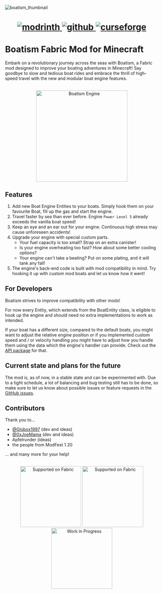 ![boatism_thumbnail](external/promo/boatism_thumb_v1.png)

<div style="text-align: center;">
<h1>
    <a href="https://modrinth.com/mod/boatism">
        <img alt="modrinth" src="https://img.shields.io/badge/-modrinth-gray?style=for-the-badge&labelColor=green&labelWidth=15&logo=appveyor&logoColor=white">
    </a>
    <a href="https://github.com/JR1811/boatism/releases">
        <img alt="github" src="https://img.shields.io/github/v/release/JR1811/boatism?logo=github&style=for-the-badge">
    </a>
    <a href="https://www.curseforge.com/minecraft/mc-mods/boatism">
        <img alt="curseforge" src="https://img.shields.io/badge/-CurseForge-gray?style=for-the-badge&logo=curseforge&labelColor=orange">
    </a>
</h1>
</div>

# Boatism Fabric Mod for Minecraft

Embark on a revolutionary journey across the seas with Boatism,
a Fabric mod designed to improve your boating adventures in Minecraft!
Say goodbye to slow and tedious boat rides and embrace the thrill of high-speed travel
with the new and modular boat engine features.

<div style="text-align: center;">
<br>
<a href="https://github.com/JR1811/boatism"><img
    src="external/promo/base_engine_alt.png"
    alt="Boatism Engine"
    width="300"
></a>
</div>

## Features

1. Add new Boat Engine Entities to your boats. Simply hook them on your favourite Boat, fill up the gas and start the
   engine.
2. Travel faster by sea than ever before. Engine `Power Level 5` already exceeds the vanilla boat speed!
3. Keep an eye and an ear out for your engine. Continuous high stress may cause unforeseen accidents!
4. Upgrade your engine with special custom parts.
    - Your fuel capacity is too small? Strap on an extra canister!
    - Is your engine overheating too fast? How about some better cooling options?
    - Your engine can't take a beating? Put on some plating, and it will tank any fall!
5. The engine's back-end code is built with mod compatibility in mind. Try hooking it up with custom mod boats and let
   us know how it went!

## For Developers

Boatism strives to improve compatibility with other mods!

For now every Entity, which extends from the BoatEntity class, is eligible
to hook up the engine and should need no extra implementations to work as intended.

If your boat has a different size, compared to the default boats, you might want
to adjust the relative engine position or if you implemented custom speed and / or velocity handling you might have to
adjust how you handle them using the data which the engine's handler can provide.
Check out the [API package](https://github.com/JR1811/Boatism/tree/master/src/main/java/net/shirojr/boatism/api)
for that.

## Current state and plans for the future

The mod is, as of now, in a stable state and can be experimented with.
Due to a tight schedule, a lot of balancing and bug testing still has to be done, so make sure to let us know about
possible issues
or feature requests in the [GitHub issues](https://github.com/JR1811/Boatism/issues).

## Contributors

Thank you to...

- [@Globox1997](https://github.com/Globox1997) (dev and ideas)
- [@0xJoeMama](https://github.com/0xJoeMama) (dev and ideas)
- Apfelrunder (ideas)
- the people from ModFest 1.20

... and many more for your help!


<div style="text-align: center;">
<br>
<a href="https://fabricmc.net/"><img
    src="external/promo/fabric_supported.png"
    alt="Supported on Fabric"
    width="200"
></a>
<a href="https://modfest.net/1.20"><img
    src="external/promo/badges/created_for_modfest_1_20_long.png"
    alt="Supported on Fabric"
    width="200"
></a>
<a href="https://github.com/JR1811/Boatism/issues"><img
    src="external/promo/badges/work_in_progress.png"
    alt="Work in Progress"
    width="200"
></a>
</div>
